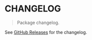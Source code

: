 # CHANGELOG

> Package changelog.

See [GitHub Releases](https://github.com/stdlib-js/stats-incr-covmat/releases) for the changelog.